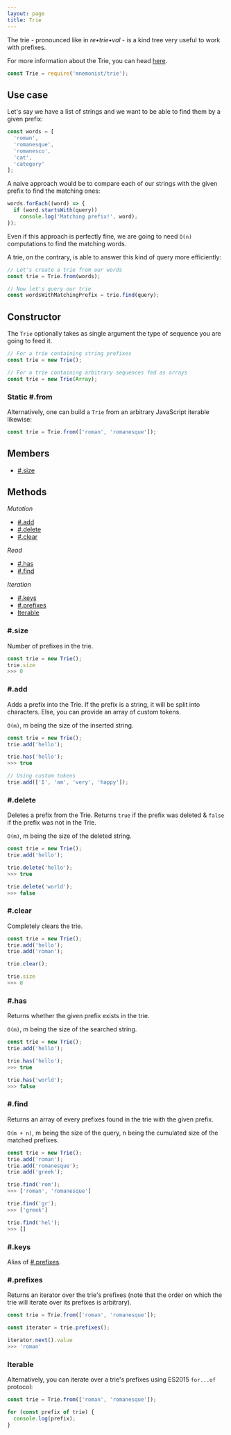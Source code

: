 ```yaml
---
layout: page
title: Trie
---
```


The trie - pronounced like in *re•trie•val* - is a kind tree very useful to work with prefixes.

For more information about the Trie, you can head [here](https://en.wikipedia.org/wiki/Trie).

```js
const Trie = require('mnemonist/trie');
```

## Use case

Let's say we have a list of strings and we want to be able to find them by a given prefix:

```js
const words = [
  'roman',
  'romanesque',
  'romanesco',
  'cat',
  'category'
];
```

A naive approach would be to compare each of our strings with the given prefix to find the matching ones:

```js
words.forEach((word) => {
  if (word.startsWith(query))
    console.log('Matching prefix!', word);
});
```

Even if this approach is perfectly fine, we are going to need `O(n)` computations to find the matching words.

A trie, on the contrary, is able to answer this kind of query more efficiently:

```js
// Let's create a trie from our words
const trie = Trie.from(words);

// Now let's query our trie
const wordsWithMatchingPrefix = trie.find(query);
```

## Constructor

The `Trie` optionally takes as single argument the type of sequence you are going to feed it.

```js
// For a trie containing string prefixes
const trie = new Trie();
```

```js
// For a trie containing arbitrary sequences fed as arrays
const trie = new Trie(Array);
```

### Static #.from

Alternatively, one can build a `Trie` from an arbitrary JavaScript iterable likewise:

```js
const trie = Trie.from(['roman', 'romanesque']);
```

## Members

* [#.size](#size)

## Methods

*Mutation*

* [#.add](#add)
* [#.delete](#delete)
* [#.clear](#clear)

*Read*

* [#.has](#has)
* [#.find](#find)

*Iteration*

* [#.keys](#keys)
* [#.prefixes](#prefixes)
* [Iterable](#iterable)

### #.size

Number of prefixes in the trie.

```js
const trie = new Trie();
trie.size
>>> 0
```

### #.add

Adds a prefix into the Trie. If the prefix is a string, it will be split into characters. Else, you can provide an array of custom tokens.

`O(m)`, m being the size of the inserted string.

```js
const trie = new Trie();
trie.add('hello');

trie.has('hello');
>>> true

// Using custom tokens
trie.add(['I', 'am', 'very', 'happy']);
```

### #.delete

Deletes a prefix from the Trie. Returns `true` if the prefix was deleted & `false` if the prefix was not in the Trie.

`O(m)`, m being the size of the deleted string.

```js
const trie = new Trie();
trie.add('hello');

trie.delete('hello');
>>> true

trie.delete('world');
>>> false
```

### #.clear

Completely clears the trie.

```js
const trie = new Trie();
trie.add('hello');
trie.add('roman');

trie.clear();

trie.size
>>> 0
```

### #.has

Returns whether the given prefix exists in the trie.

`O(m)`, m being the size of the searched string.

```js
const trie = new Trie();
trie.add('hello');

trie.has('hello');
>>> true

trie.has('world');
>>> false
```

### #.find

Returns an array of every prefixes found in the trie with the given prefix.

`O(m + n)`, m being the size of the query, n being the cumulated size of the matched prefixes.

```js
const trie = new Trie();
trie.add('roman');
trie.add('romanesque');
trie.add('greek');

trie.find('rom');
>>> ['roman', 'romanesque']

trie.find('gr');
>>> ['greek']

trie.find('hel');
>>> []
```

### #.keys

Alias of [#.prefixes](#prefixes).

### #.prefixes

Returns an iterator over the trie's prefixes (note that the order on which the trie will iterate over its prefixes is arbitrary).

```js
const trie = Trie.from(['roman', 'romanesque']);

const iterator = trie.prefixes();

iterator.next().value
>>> 'roman'
```

### Iterable

Alternatively, you can iterate over a trie's prefixes using ES2015 `for...of` protocol:

```js
const trie = Trie.from(['roman', 'romanesque']);

for (const prefix of trie) {
  console.log(prefix);
}
```
